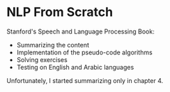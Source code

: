 # NLP From Scratch
Stanford's Speech and Language Processing Book:
- Summarizing the content
- Implementation of the pseudo-code algorithms
- Solving exercises
- Testing on English and Arabic languages

Unfortunately, I started summarizing only in chapter 4.
